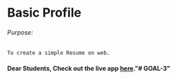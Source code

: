 # Basic Profile

###### Purpose:
    To create a simple Resume on web.

#### Dear Students, Check out the live app [here](http://203.193.173.125/buildriseshine/design/basic-profile/)."# GOAL-3" 
